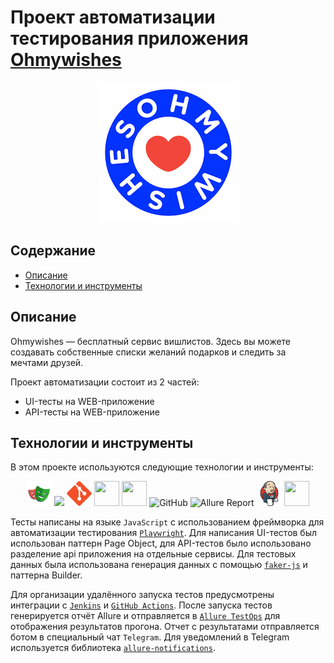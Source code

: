 <h1>Проект автоматизации тестирования приложения <a target="_blank" href="https://ohmywishes.ru/"> Ohmywishes </a> </h1>

<p align="center">
<img alt="Ohmywishes" src="media/ohmywishes.png"  >
</p>

## Содержание
+ [Описание](#Описание)
+ [Технологии и инструменты](#Технологии-и-инструменты)


## Описание
Ohmywishes — бесплатный сервис вишлистов. Здесь вы можете создавать собственные списки желаний подарков и следить за мечтами друзей.

Проект автоматизации состоит из 2 частей:
- UI-тесты на WEB-приложение
- API-тесты на WEB-приложение 

## Технологии и инструменты
В этом проекте используются следующие технологии и инструменты:
<p align="center">
<img src="https://github.com/devicons/devicon/blob/master/icons/playwright/playwright-original.svg" title="Playwright" alt="Playwright" width="40" height="40"/>
<img src="https://i.giphy.com/media/v1.Y2lkPTc5MGI3NjExY2hhc3JqaDgyN3JibTdnaG5najE5bGthcWw3YWpiZmtjNDNyNW9leCZlcD12MV9pbnRlcm5hbF9naWZfYnlfaWQmY3Q9Zw/SvFocn0wNMx0iv2rYz/giphy.gif" width="40"/>
<img src="https://github.com/devicons/devicon/blob/master/icons/git/git-original.svg" title="Git" alt="Git" width="40" height="40"/>
<img src="https://i.giphy.com/media/v1.Y2lkPTc5MGI3NjExZWVleDFxZzBoZThhd2dxZXI3MXFycm82MTBiczJnYmdqaDJ0eXRhbyZlcD12MV9pbnRlcm5hbF9naWZfYnlfaWQmY3Q9cw/ZcdZ7ldgeIhfesqA6E/giphy.gif" width="40" height="40"/>
<img src="https://softfinder.ru/upload/styles/logo/public/logo/logo-2605.png?itok=vqVq1c7j" width="40" height="40"/>
<img src="https://i.giphy.com/media/v1.Y2lkPTc5MGI3NjExMDdrcXF4am14YWVxeGp4MnJmMThjOThpcjQ5Zm50bXc3dHRyaXY5ZCZlcD12MV9pbnRlcm5hbF9naWZfYnlfaWQmY3Q9Zw/du3J3cXyzhj75IOgvA/giphy.gif" title="GitHub" alt="GitHub" width="40" height="40"/>
<img src="https://github.com/allure-framework/allure2/blob/main/.idea/icon.png" title="Allure Report" alt="Allure Report" width="40" height="40"/>
<img src="https://github.com/devicons/devicon/blob/master/icons/jenkins/jenkins-original.svg" title="Jenkins" alt="Jenkins" width="40" height="40"/>
<img src="https://fakerjs.dev/logo.svg" width="40" height="40"/>
</p>

Тесты написаны на языке <code>JavaScript</code> с использованием фреймворка для автоматизации тестирования <code>[Playwright](https://playwright.dev)</code>. 
Для написания UI-тестов был использован паттерн Page Object, для API-тестов было использовано разделение api приложения на отдельные сервисы. Для тестовых данных была использована генерация данных с помощью <code>[faker-js](https://fakerjs.dev)</code> и паттерна Builder.

Для организации удалённого запуска тестов предусмотрены интеграции с <code>[Jenkins](https://www.jenkins.io/)</code> и <code>[GitHub Actions](https://docs.github.com/en/actions)</code>. 
После запуска тестов генерируется отчёт Allure и отправляется в <code>[Allure TestOps](https://qameta.io/)</code> для отображения результатов прогона.
Отчет с результатами отправляется ботом в специальный чат <code>Telegram</code>. Для уведомлений в Telegram используется библиотека <code>[allure-notifications](https://github.com/qa-guru/allure-notifications)</code>.

